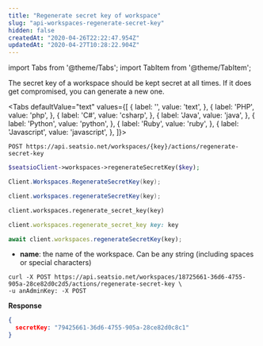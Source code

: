 ```yaml
---
title: "Regenerate secret key of workspace"
slug: "api-workspaces-regenerate-secret-key"
hidden: false
createdAt: "2020-04-26T22:22:47.954Z"
updatedAt: "2020-04-27T10:28:22.904Z"
---
```


import Tabs from '@theme/Tabs';
import TabItem from '@theme/TabItem';

The secret key of a workspace should be kept secret at all times. If it does get compromised, you can generate a new one.


<Tabs 
  defaultValue="text"
  values={[
{ label: '', value: 'text', },
{ label: 'PHP', value: 'php', },
{ label: 'C#', value: 'csharp', },
{ label: 'Java', value: 'java', },
{ label: 'Python', value: 'python', },
{ label: 'Ruby', value: 'ruby', },
{ label: 'Javascript', value: 'javascript', },
]}>
<TabItem value='text'>

```text
POST https://api.seatsio.net/workspaces/{key}/actions/regenerate-secret-key
```

</TabItem>
<TabItem value='php'>

```php
$seatsioClient->workspaces->regenerateSecretKey($key);
```

</TabItem>
<TabItem value='csharp'>

```csharp
Client.Workspaces.RegenerateSecretKey(key);

```

</TabItem>
<TabItem value='java'>

```java
client.workspaces.regenerateSecretKey(key);
```

</TabItem>
<TabItem value='python'>

```python
client.workspaces.regenerate_secret_key(key)
```

</TabItem>
<TabItem value='ruby'>

```ruby
client.workspaces.regenerate_secret_key key: key
```

</TabItem>
<TabItem value='javascript'>

```javascript
await client.workspaces.regenerateSecretKey(key);

```

</TabItem>
</Tabs>


* **name**: the name of the workspace. Can be any string (including spaces or special characters)
```curl
curl -X POST https://api.seatsio.net/workspaces/18725661-36d6-4755-905a-28ce82d0c2d5/actions/regenerate-secret-key \
-u anAdminKey: -X POST
```
**Response**
```json
{
  secretKey: "79425661-36d6-4755-905a-28ce82d0c8c1"
}
```
